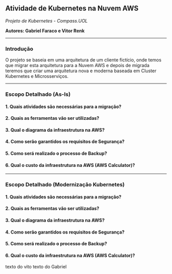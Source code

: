 ## Atividade de Kubernetes na Nuvem AWS
_Projeto de Kubernetes - Compass.UOL_

**Autores: Gabriel Faraco e Vitor Renk**

---

### Introdução

O projeto se baseia em uma arquitetura de um cliente fictício, onde temos que migrar esta arquitetura para a Nuvem AWS e depois de migrada teremos que criar uma arquitetura nova e moderna baseada em Cluster Kubernetes e Microsserviços.

---

### Escopo Detalhado (As-Is)

#### 1. Quais atividades são necessárias para a migração?

#### 2. Quais as ferramentas vão ser utilizadas?

#### 3. Qual o diagrama da infraestrutura na AWS?

#### 4. Como serão garantidos os requisitos de Segurança?

#### 5. Como será realizado o processo de Backup?

#### 6. Qual o custo da infraestrutura na AWS (AWS Calculator)?

---

### Escopo Detalhado (Modernização Kubernetes)

#### 1. Quais atividades são necessárias para a migração?

#### 2. Quais as ferramentas vão ser utilizadas?

#### 3. Qual o diagrama da infraestrutura na AWS?

#### 4. Como serão garantidos os requisitos de Segurança?

#### 5. Como será realizado o processo de Backup?

#### 6. Qual o custo da infraestrutura na AWS (AWS Calculator)?

texto do vito
texto do Gabriel
